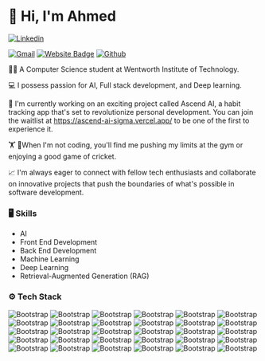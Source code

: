 # 👋 Hi, I'm Ahmed



[![Linkedin](https://img.shields.io/badge/-LinkedIn-blue?style=flat&logo=Linkedin&logoColor=white)](https://www.linkedin.com/in/https://www.linkedin.com/in/muhammad-ahmed-ayaz//)

[![Gmail](https://img.shields.io/badge/-Gmail-c14438?style=flat&logo=Gmail&logoColor=white)](mailto:ahmedayaz1210@gmail.com)
[![Website Badge](https://img.shields.io/badge/-Website-c14438?style=flat&logo=Google-Chrome&logoColor=white&link=http://ahmedayaz.pages.dev/)](http://ahmedayaz.pages.dev/)
[![Github](https://img.shields.io/github/followers/ahmedayaz1210?label=Follow&style=social)](https://github.com/ahmedayaz1210)

👨‍🎓 A Computer Science student at Wentworth Institute of Technology.

💻 I possess passion for AI, Full stack development, and Deep learning. 

🚀 I'm currently working on an exciting project called Ascend AI, a habit tracking app that's set to revolutionize personal development. You can join the waitlist at https://ascend-ai-sigma.vercel.app/ to be one of the first to experience it. 

🏋️ 🏏When I'm not coding, you'll find me pushing my limits at the gym or enjoying a good game of cricket. 

📈 I'm always eager to connect with fellow tech enthusiasts and collaborate on innovative projects that push the boundaries of what's possible in software development.

### 🖥 Skills

- AI
- Front End Development
- Back End Development
- Machine Learning
- Deep Learning
- Retrieval-Augmented Generation (RAG) 
### ⚙️ Tech Stack

![Bootstrap](https://img.shields.io/badge/-Amazon%20Web%20Services-05122A?style=flat-square&logo=Amazon-Web-Services&color=256575) ![Bootstrap](https://img.shields.io/badge/-Google%20Cloud%20Platform%20-05122A?style=flat-square&logo=Google-Cloud-Platform&color=256575) ![Bootstrap](https://img.shields.io/badge/-Python-05122A?style=flat-square&logo=Python&color=256575) ![Bootstrap](https://img.shields.io/badge/-Java-05122A?style=flat-square&logo=Java&color=256575) ![Bootstrap](https://img.shields.io/badge/-Typescript-05122A?style=flat-square&logo=Typescript&color=256575) ![Bootstrap](https://img.shields.io/badge/-Javascript-05122A?style=flat-square&logo=Javascript&color=256575) ![Bootstrap](https://img.shields.io/badge/-C-05122A?style=flat-square&logo=C&color=256575) ![Bootstrap](https://img.shields.io/badge/-C%2B%2B-05122A?style=flat-square&logo=C++&color=256575) ![Bootstrap](https://img.shields.io/badge/-HTML%20-05122A?style=flat-square&logo=HTML&color=256575) ![Bootstrap](https://img.shields.io/badge/-CSS-05122A?style=flat-square&logo=CSS&color=256575) ![Bootstrap](https://img.shields.io/badge/-LangChain-05122A?style=flat-square&logo=LangChain&color=256575) ![Bootstrap](https://img.shields.io/badge/-Docker-05122A?style=flat-square&logo=Docker&color=256575) ![Bootstrap](https://img.shields.io/badge/-Kubernetes-05122A?style=flat-square&logo=Kubernetes&color=256575) ![Bootstrap](https://img.shields.io/badge/-TensorFlow-05122A?style=flat-square&logo=TensorFlow&color=256575) ![Bootstrap](https://img.shields.io/badge/-Scikit%20Learn-05122A?style=flat-square&logo=Scikit-Learn&color=256575) ![Bootstrap](https://img.shields.io/badge/-Pandas-05122A?style=flat-square&logo=Pandas&color=256575) ![Bootstrap](https://img.shields.io/badge/-Numpy-05122A?style=flat-square&logo=Numpy&color=256575) ![Bootstrap](https://img.shields.io/badge/-Matplotlib-05122A?style=flat-square&logo=Matplotlib&color=256575) ![Bootstrap](https://img.shields.io/badge/-Vector%20DBs-05122A?style=flat-square&logo=Vector-DBs&color=256575) ![Bootstrap](https://img.shields.io/badge/-MongoDB-05122A?style=flat-square&logo=MongoDB&color=256575) ![Bootstrap](https://img.shields.io/badge/-MySQL-05122A?style=flat-square&logo=MySQL&color=256575) ![Bootstrap](https://img.shields.io/badge/-Firebase-05122A?style=flat-square&logo=Firebase&color=256575) ![Bootstrap](https://img.shields.io/badge/-React-05122A?style=flat-square&logo=React&color=256575) ![Bootstrap](https://img.shields.io/badge/-Next.js-05122A?style=flat-square&logo=Next.js&color=256575) ![Bootstrap](https://img.shields.io/badge/-Node.js-05122A?style=flat-square&logo=Node.js&color=256575) ![Bootstrap](https://img.shields.io/badge/-Three.js-05122A?style=flat-square&logo=Three.js&color=256575) ![Bootstrap](https://img.shields.io/badge/-Jupyter-05122A?style=flat-square&logo=Jupyter&color=256575) ![Bootstrap](https://img.shields.io/badge/-Blender-05122A?style=flat-square&logo=Blender&color=256575) ![Bootstrap](https://img.shields.io/badge/-Stripe-05122A?style=flat-square&logo=Stripe&color=256575) ![Bootstrap](https://img.shields.io/badge/-Clerk-05122A?style=flat-square&logo=Clerk&color=256575)

